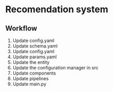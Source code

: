 # Recomendation system

## Workflow

1. Update config.yaml
1. Update schema.yaml
1. Update config.yaml
1. Update params.yaml
1. Update the entity
1. Update the configuration manager in src
1. Update components
1. Update pipelines
1. Update main.py
